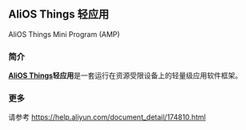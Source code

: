 ## AliOS Things 轻应用

AliOS Things Mini Program (AMP)

### 简介

**[AliOS Things](https://github.com/alibaba/AliOS-Things)轻应用**是一套运行在资源受限设备上的轻量级应用软件框架。


### 更多
请参考 https://help.aliyun.com/document_detail/174810.html